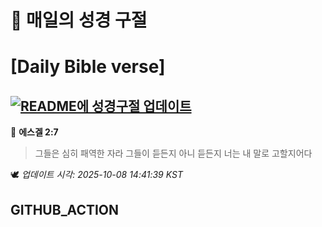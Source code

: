 # 🙏 매일의 성경 구절
# [Daily Bible verse]
## [![README에 성경구절 업데이트](https://github.com/DONGSUKA/first_test/actions/workflows/update-readme-bible.yml/badge.svg)](https://github.com/DONGSUKA/first_test/actions/workflows/update-readme-bible.yml)
<!-- START_BIBLE_VERSE -->
📖 **에스겔 2:7**
> 그들은 심히 패역한 자라 그들이 듣든지 아니 듣든지 너는 내 말로 고할지어다

🕊️ _업데이트 시각: 2025-10-08 14:41:39 KST_
  <!-- END_BIBLE_VERSE -->
## GITHUB_ACTION
